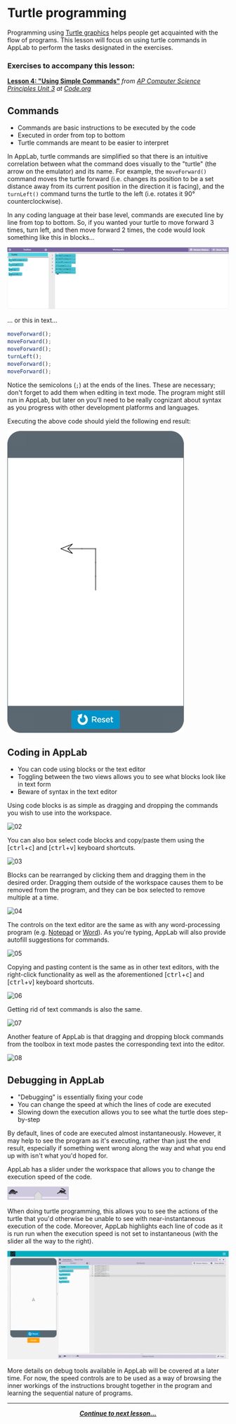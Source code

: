 # Turtle programming

Programming using [Turtle graphics](https://en.wikipedia.org/wiki/Turtle_graphics) helps people get acquainted with the flow of programs. This lesson will focus on using turtle commands in AppLab to perform the tasks designated in the exercises.

### Exercises to accompany this lesson:

 <b><a href = "https://studio.code.org/s/csp3-2019/stage/4/puzzle/1" target = "_blank">Lesson 4: "Using Simple Commands"</a></b> _from [AP Computer Science Principles Unit 3](https://studio.code.org/s/csp3-2019) at [Code.org](https://code.org)_

## Commands

* Commands are basic instructions to be executed by the code
* Executed in order from top to bottom
* Turtle commands are meant to be easier to interpret

In AppLab, turtle commands are simplified so that there is an intuitive correlation between what the command does visually to the "turtle" (the arrow on the emulator) and its name. For example, the `moveForward()` command moves the turtle forward (i.e. changes its position to be a set distance away from its current position in the direction it is facing), and the `turnLeft()` command turns the turtle to the left (i.e. rotates it 90° counterclockwise).

In any coding language at their base level, commands are executed line by line from top to bottom. So, if you wanted your turtle to move forward 3 times, turn left, and then move forward 2 times, the code would look something like this in blocks...

![00](https://raw.githubusercontent.com/sBondoc/OAI-Summer-2019/master/assets/lesson-01/00.png "Block sample code.")

... or this in text...

```javascript
moveForward();
moveForward();
moveForward();
turnLeft();
moveForward();
moveForward();
```

Notice the semicolons (`;`) at the ends of the lines. These are necessary; don't forget to add them when editing in text mode. The program might still run in AppLab, but later on you'll need to be really cognizant about syntax as you progress with other development platforms and languages.

Executing the above code should yield the following end result:

![01](https://raw.githubusercontent.com/sBondoc/OAI-Summer-2019/master/assets/lesson-01/01.png "Final display.")

## Coding in AppLab

* You can code using blocks or the text editor
* Toggling between the two views allows you to see what blocks look like in text form
* Beware of syntax in the text editor

Using code blocks is as simple as dragging and dropping the commands you wish to use into the workspace.

![02](https://raw.githubusercontent.com/sBondoc/OAI-Summer-2019/master/assets/lesson-01/02.gif "Adding block commands.")

You can also box select code blocks and copy/paste them using the [<kbd>ctrl</kbd>+<kbd>c</kbd>] and [<kbd>ctrl</kbd>+<kbd>v</kbd>] keyboard shortcuts.

![03](https://raw.githubusercontent.com/sBondoc/OAI-Summer-2019/master/assets/lesson-01/03.gif "Box selecting, copying, and pasting block commands.")

Blocks can be rearranged by clicking them and dragging them in the desired order. Dragging them outside of the workspace causes them to be removed from the program, and they can be box selected to remove multiple at a time.

![04](https://raw.githubusercontent.com/sBondoc/OAI-Summer-2019/master/assets/lesson-01/04.gif "Removing block commands.")

The controls on the text editor are the same as with any word-processing program (e.g. [Notepad](https://en.wikipedia.org/wiki/Microsoft_Notepad) or [Word](https://en.wikipedia.org/wiki/Microsoft_Word)). As you're typing, AppLab will also provide autofill suggestions for commands.

![05](https://raw.githubusercontent.com/sBondoc/OAI-Summer-2019/master/assets/lesson-01/05.gif "Typing commands.")

Copying and pasting content is the same as in other text editors, with the right-click functionality as well as the aforementioned [<kbd>ctrl</kbd>+<kbd>c</kbd>] and [<kbd>ctrl</kbd>+<kbd>v</kbd>] keyboard shortcuts.

![06](https://raw.githubusercontent.com/sBondoc/OAI-Summer-2019/master/assets/lesson-01/06.gif "Copy/pasting in text editor.")

Getting rid of text commands is also the same.

![07](https://raw.githubusercontent.com/sBondoc/OAI-Summer-2019/master/assets/lesson-01/07.gif "Removing text commands.")

Another feature of AppLab is that dragging and dropping block commands from the toolbox in text mode pastes the corresponding text into the editor.

![08](https://raw.githubusercontent.com/sBondoc/OAI-Summer-2019/master/assets/lesson-01/08.gif "Dragging blocks into text.")

## Debugging in AppLab

* "Debugging" is essentially fixing your code
* You can change the speed at which the lines of code are executed
* Slowing down the execution allows you to see what the turtle does step-by-step

By default, lines of code are executed almost instantaneously. However, it may help to see the program as it's executing, rather than just the end result, especially if something went wrong along the way and what you end up with isn't what you'd hoped for.

AppLab has a slider under the workspace that allows you to change the execution speed of the code.

![09](https://raw.githubusercontent.com/sBondoc/OAI-Summer-2019/master/assets/lesson-01/09.png "Speed slider.")

When doing turtle programming, this allows you to see the actions of the turtle that you'd otherwise be unable to see with near-instantaneous execution of the code. Moreover, AppLab highlights each line of code as it is run run when the execution speed is not set to instantaneous (with the slider all the way to the right).

![10](https://raw.githubusercontent.com/sBondoc/OAI-Summer-2019/master/assets/lesson-01/10.gif "Line-by-line highlighting and execution.")

More details on debug tools available in AppLab will be covered at a later time. For now, the speed controls are to be used as a way of browsing the inner workings of the instructions brought together in the program and learning the sequential nature of programs.

---

<div align="center"><a href = "https://sbondoc.github.io/OAI-Summer-2019/pages/lessons/lesson-01.html"><i><b>Continue to next lesson...</b></i></a></div>

